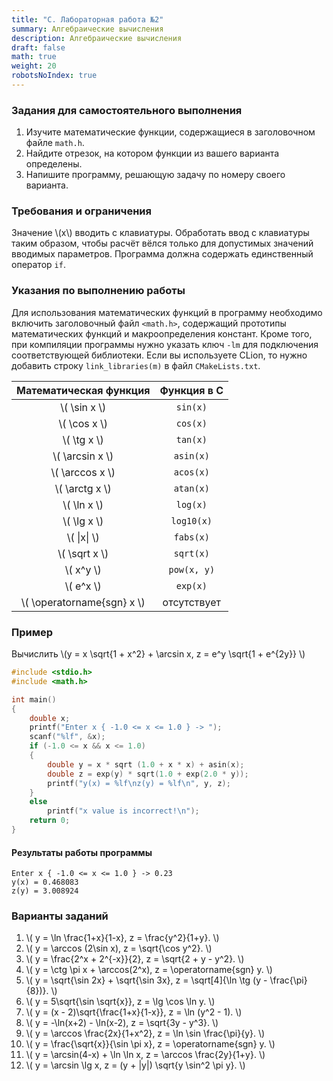 ```yaml
---
title: "C. Лабораторная работа №2"
summary: Алгебраические вычисления
description: Алгебраические вычисления
draft: false
math: true
weight: 20
robotsNoIndex: true
---
```


### Задания для самостоятельного выполнения

1. Изучите математические функции, содержащиеся в заголовочном файле `math.h`.
2. Найдите отрезок, на котором функции из вашего варианта определены.
3. Напишите программу, решающую задачу по номеру своего варианта.


### Требования и ограничения

Значение \\(x\\) вводить с клавиатуры. Обработать ввод с клавиатуры таким образом, чтобы расчёт вёлся только для допустимых значений вводимых параметров. Программа должна содержать единственный оператор `if`.

### Указания по выполнению работы

Для использования математических функций в программу необходимо включить заголовочный файл `<math.h>`, содержащий прототипы математических функций и макроопределения констант. Кроме того, при компиляции программы нужно указать ключ `-lm` для подключения соответствующей библиотеки. Если вы используете CLion, то нужно добавить строку `link_libraries(m)` в файл `CMakeLists.txt`.


| Математическая функция | Функция в C |
|     :-----------:      | :---------: |
| \\( \sin x \\)         |  `sin(x)`   |
| \\( \cos x \\)         |  `cos(x)`   |
| \\( \tg x \\)          |  `tan(x)`   |
| \\( \arcsin x \\)      |  `asin(x)`  |
| \\( \arccos x \\)      |  `acos(x)`  |
| \\( \arctg x \\)       |  `atan(x)`  |
| \\( \ln x \\)          |  `log(x)`   |
| \\( \lg x \\)          |  `log10(x)` |
| \\( \|x\| \\)          |  `fabs(x)`  |
| \\( \sqrt x \\)        |  `sqrt(x)`  |
| \\( x^y \\)            | `pow(x, y)` |
| \\( e^x \\)            |  `exp(x)`   |
| \\( \operatorname{sgn} x \\) | отсутствует |

### Пример

Вычислить \\(y = x \sqrt{1 + x^2} + \arcsin x, z = e^y \sqrt{1 + e^{2y}} \\)

```c
#include <stdio.h>
#include <math.h>

int main()
{
    double x;
    printf("Enter x { -1.0 <= x <= 1.0 } -> ");
    scanf("%lf", &x);
    if (-1.0 <= x && x <= 1.0)
    {
        double y = x * sqrt (1.0 + x * x) + asin(x);
        double z = exp(y) * sqrt(1.0 + exp(2.0 * y));
        printf("y(x) = %lf\nz(y) = %lf\n", y, z);
    }
    else
        printf("x value is incorrect!\n");
    return 0;
}
```

#### Результаты работы программы
```text
Enter x { -1.0 <= x <= 1.0 } -> 0.23
y(x) = 0.468083
z(y) = 3.008924
```

### Варианты заданий

1. \\( y = \ln \frac{1+x}{1-x}, z = \frac{y^2}{1+y}. \\)
2. \\( y = \arccos (2\sin x), z = \sqrt{\cos y^2}. \\)
3. \\( y = \frac{2^x + 2^{-x}}{2}, z = \sqrt{2 + y - y^2}. \\)
4. \\( y = \ctg \pi x + \arccos(2^x), z = \operatorname{sgn} y. \\)
5. \\( y = \sqrt{\sin 2x} + \sqrt{\sin 3x}, z = \sqrt[4]{\ln \tg (y - \frac{\pi}{8})}. \\)
6. \\( y = 5\sqrt{\sin \sqrt{x}}, z = \lg \cos \ln y. \\)
7. \\( y = (x - 2)\sqrt{\frac{1+x}{1-x}}, z = \ln (y^2 - 1). \\)
8. \\( y = -\ln(x+2) - \ln(x-2), z = \sqrt{3y - y^3}. \\)
9. \\( y = \arccos \frac{2x}{1+x^2}, z = \ln \sin \frac{\pi}{y}. \\)
10. \\( y = \frac{\sqrt{x}}{\sin \pi x}, z = \operatorname{sgn} y. \\)
11. \\( y = \arcsin(4-x) + \ln \ln x, z = \arccos \frac{2y}{1+y}. \\)
12. \\( y = \arcsin \lg x, z = (y + |y|) \sqrt{y \sin^2 \pi y}. \\)
